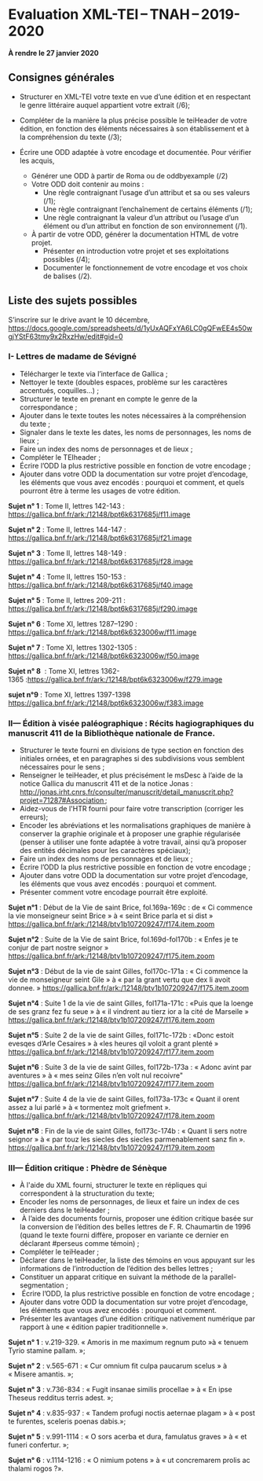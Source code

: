 # Evaluation XML-TEI – TNAH – 2019-2020

**À rendre le 27 janvier 2020**


## Consignes générales

* Structurer en XML-TEI votre texte en vue d’une édition et en respectant le genre littéraire auquel appartient votre extrait (/6);

* Compléter de la manière la plus précise possible le teiHeader de votre édition, en fonction des éléments nécessaires à son établissement et à la compréhension du texte (/3);

* Écrire une ODD adaptée à votre encodage et documentée. Pour vérifier les acquis,
	- Générer une ODD à partir de Roma ou de oddbyexample (/2)
	- Votre ODD doit contenir au moins :
		- Une règle contraignant l’usage d’un attribut et sa ou ses valeurs (/1);
		- Une règle contraignant l’enchaînement de certains éléments (/1);
		- Une règle contraignant la valeur d’un attribut ou l’usage d’un élément ou d’un attribut en fonction de son environnement (/1).
	- À partir de votre ODD, générer la documentation HTML de votre projet.
		- Présenter en introduction votre projet et ses exploitations possibles (/4);
		- Documenter le fonctionnement de votre encodage et vos choix de balises (/2). 

## Liste des sujets possibles

S’inscrire sur le drive avant le 10 décembre, <https://docs.google.com/spreadsheets/d/1yUxAQFxYA6LC0gQFwEE4s50wgjYStF63tmy9x2RxzHw/edit#gid=0>

### I- Lettres de madame de Sévigné 

* Télécharger le texte via l’interface de Gallica ;
* Nettoyer le texte (doubles espaces, problème sur les caractères accentués, coquilles…) ;
* Structurer le texte en prenant en compte le genre de la correspondance ;
* Ajouter dans le texte toutes les notes nécessaires à la compréhension du texte ;
* Signaler dans le texte les dates, les noms de personnages, les noms de lieux ;
* Faire un index des noms de personnages et de lieux ;
* Compléter le TEIheader ;
* Écrire l’ODD la plus restrictive possible en fonction de votre encodage ;
* Ajouter dans votre ODD la documentation sur votre projet d’encodage, les éléments que vous avez encodés : pourquoi et comment, et quels pourront être à terme les usages de votre édition.

**Sujet n° 1** : Tome II, lettres 142-143 : https://gallica.bnf.fr/ark:/12148/bpt6k6317685j/f11.image

**Sujet n° 2** : Tome II, lettres 144-147 : https://gallica.bnf.fr/ark:/12148/bpt6k6317685j/f21.image 

**Sujet n° 3** :  Tome II, lettres 148-149 : https://gallica.bnf.fr/ark:/12148/bpt6k6317685j/f28.image 

**Sujet n° 4** : Tome II, lettres 150-153 : https://gallica.bnf.fr/ark:/12148/bpt6k6317685j/f40.image 

**Sujet n° 5** : Tome II, lettres 209-211 : https://gallica.bnf.fr/ark:/12148/bpt6k6317685j/f290.image

**Sujet n° 6** : Tome XI, lettres 1287–1290 :
https://gallica.bnf.fr/ark:/12148/bpt6k6323006w/f11.image

**Sujet n° 7** : Tome XI, lettres 1302-1305 : https://gallica.bnf.fr/ark:/12148/bpt6k6323006w/f50.image

**Sujet n° 8**  : Tome XI, lettres 1362-1365 :https://gallica.bnf.fr/ark:/12148/bpt6k6323006w/f279.image

**sujet n°9** : Tome XI, lettres 1397-1398
https://gallica.bnf.fr/ark:/12148/bpt6k6323006w/f383.image


### II— Édition à visée paléographique : Récits hagiographiques du manuscrit 411 de la Bibliothèque nationale de France.

* Structurer le texte fourni en divisions de type section en fonction des initiales ornées, et en paragraphes si des subdivisions vous semblent nécessaires pour le sens ;
* Renseigner le teiHeader, et plus précisément le msDesc à l’aide de la notice Gallica du manuscrit 411 et de la notice Jonas : http://jonas.irht.cnrs.fr/consulter/manuscrit/detail_manuscrit.php?projet=71287#Association ;
* Aidez-vous de l'HTR fourni pour faire votre transcription (corriger les erreurs);
* Encoder les abréviations et les normalisations graphiques de manière à conserver la graphie originale et à proposer une graphie régularisée (penser à utiliser une fonte adaptée à votre travail, ainsi qu’à proposer des entités décimales pour les caractères spéciaux);
* Faire un index des noms de personnages et de lieux ;
* Écrire l’ODD la plus restrictive possible en fonction de votre encodage ;
* Ajouter dans votre ODD la documentation sur votre projet d’encodage, les éléments que vous avez encodés : pourquoi et comment.
* Présenter comment votre encodage pourrait être exploité.

**Sujet n°1** : Début de la Vie de saint Brice,
fol.169a-169c :
de « Ci commence la vie monseigneur seint Brice » à « seint Brice parla et si dist »
https://gallica.bnf.fr/ark:/12148/btv1b107209247/f174.item.zoom

**Sujet n°2** : Suite de la Vie de saint Brice,
fol.169d-fol170b :
« Enfes je te conjur de part nostre seignor »
https://gallica.bnf.fr/ark:/12148/btv1b107209247/f175.item.zoom 

**Sujet n°3** : Début de la vie de saint Gilles,
fol170c-171a :  « Ci commence la vie de monseigneur seint Gile » à « par la grant vertu que dex li avoit donnee. »
https://gallica.bnf.fr/ark:/12148/btv1b107209247/f175.item.zoom 

**Sujet n°4** : Suite 1 de la vie de saint Gilles,
fol171a-171c : «Puis que la loenge de ses granz fez fu seue » à  « il vindrent au tierz ior a la cité de Marseile »
https://gallica.bnf.fr/ark:/12148/btv1b107209247/f176.item.zoom 

**Sujet n°5** : Suite 2 de la vie de saint Gilles,
fol171c-172b : «Donc estoit evesqes d’Arle Cesaires » à  «les heures qil voloit a grant plenté »
https://gallica.bnf.fr/ark:/12148/btv1b107209247/f177.item.zoom

**Sujet n°6** : Suite 3 de la vie de saint Gilles,
fol172b-173a : « Adonc avint par aventures » à « mes seinz Giles n’en volt nul recoivre"
https://gallica.bnf.fr/ark:/12148/btv1b107209247/f177.item.zoom

**Sujet n°7** : Suite 4 de la vie de saint Gilles,
fol173a-173c  « Quant il orent assez a lui parlé » à « tormentez molt griefment ».
https://gallica.bnf.fr/ark:/12148/btv1b107209247/f178.item.zoom 

**Sujet n°8** : Fin de la vie de saint Gilles,
fol173c-174b :  « Quant li sers notre seignor » à « par touz les siecles des siecles parmenablement sanz fin ».
https://gallica.bnf.fr/ark:/12148/btv1b107209247/f179.item.zoom 


### III— Édition critique : Phèdre de Sénèque

* À l'aide du XML fourni, structurer le texte en répliques qui correspondent à la structuration du texte;
* Encoder les noms de personnages, de lieux et faire un index de ces derniers dans le teiHeader ;
*  À l’aide des documents fournis, proposer une édition critique basée sur la conversion de l’édition des belles lettres de F. R. Chaumartin de 1996 (quand le texte fourni diffère, proposer en variante ce dernier en déclarant #perseus comme témoin) ;
 * Compléter le teiHeader ;
 * Déclarer dans le teiHeader, la liste des témoins en vous appuyant sur les informations de l’introduction de l’édition des belles lettres ;
 * Constituer un apparat critique en suivant la méthode de la parallel-segmentation ;
*  Écrire l’ODD, la plus restrictive possible en fonction de votre encodage ;
* Ajouter dans votre ODD la documentation sur votre projet d’encodage, les éléments que vous avez encodés : pourquoi et comment.
* Présenter les avantages d’une édition critique nativement numérique par rapport à une « édition papier traditionnelle ».

**Sujet n° 1** : v.219-329. « Amoris in me maximum regnum puto »à « tenuem Tyrio stamine pallam. »;

**Sujet n° 2** : v.565-671 : « Cur omnium fit culpa paucarum scelus » à « Misere amantis. »;

**Sujet n° 3** : v.736-834 : « Fugit insanae similis procellae » à « En ipse Theseus redditus terris adest. »;

**Sujet n° 4** : v.835-937 : « Tandem profugi noctis aeternae plagam » à « post te furentes, sceleris poenas dabis.»;

**Sujet n° 5** : v.991-1114 : « O sors acerba et dura, famulatus graves » à « et funeri confertur. »;

**Sujet n° 6** : v.1114-1216 : « O nimium potens » à « ut concremarem prolis ac thalami rogos ?».



